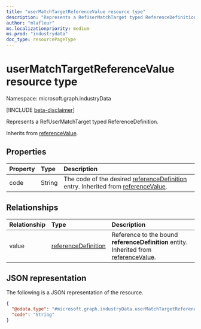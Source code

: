 ```yaml
---
title: "userMatchTargetReferenceValue resource type"
description: "Represents a RefUserMatchTarget typed ReferenceDefinition."
author: "mlafleur"
ms.localizationpriority: medium
ms.prod: "industrydata"
doc_type: resourcePageType
---
```


# userMatchTargetReferenceValue resource type

Namespace: microsoft.graph.industryData

[!INCLUDE [beta-disclaimer](../../includes/beta-disclaimer.md)]

Represents a RefUserMatchTarget typed ReferenceDefinition.

Inherits from [referenceValue](../resources/industrydata-referencevalue.md).

## Properties

| Property | Type   | Description                                                                                                                      |
| :------- | :----- | :------------------------------------------------------------------------------------------------------------------------------- |
| code     | String | The code of the desired [referenceDefinition](../resources/industrydata-referencedefinition.md) entry. Inherited from [referenceValue](../resources/industrydata-referencevalue.md). |

## Relationships

| Relationship | Type                                                                    | Description                                                                                                                     |
| :----------- | :---------------------------------------------------------------------- | :------------------------------------------------------------------------------------------------------------------------------ |
| value        | [referenceDefinition](../resources/industrydata-referencedefinition.md) | Reference to the bound **referenceDefinition** entity. Inherited from [referenceValue](../resources/industrydata-referencevalue.md). |

## JSON representation

The following is a JSON representation of the resource.

<!-- {
  "blockType": "resource",
  "@odata.type": "microsoft.graph.industryData.userMatchTargetReferenceValue"
}
-->

```json
{
  "@odata.type": "#microsoft.graph.industryData.userMatchTargetReferenceValue",
  "code": "String"
}
```
